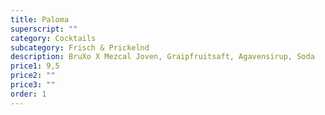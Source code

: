 ```yaml
---
title: Paloma
superscript: ""
category: Cocktails
subcategory: Frisch & Prickelnd
description: BruXo X Mezcal Joven, Graipfruitsaft, Agavensirup, Soda
price1: 9,5
price2: ""
price3: ""
order: 1
---
```

